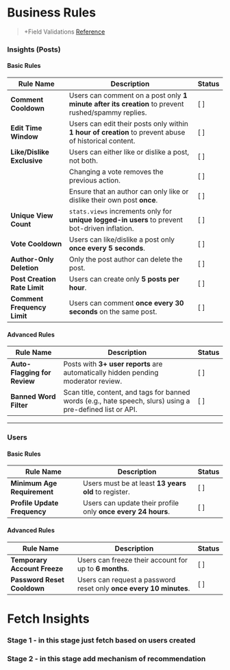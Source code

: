# Business Rules

> +Field Validations [Reference](./ModelsAndValidations.md)

### Insights (Posts)

#### Basic Rules

| Rule Name                    | Description                                                                                           | Status |
| ---------------------------- | ----------------------------------------------------------------------------------------------------- | ------ |
| **Comment Cooldown**         | Users can comment on a post only **1 minute after its creation** to prevent rushed/spammy replies.    | [ ]    |
| **Edit Time Window**         | Users can edit their posts only within **1 hour of creation** to prevent abuse of historical content. | [ ]    |
| **Like/Dislike Exclusive**   | Users can either like or dislike a post, not both.                                                    | [ ]    |
|                              | Changing a vote removes the previous action.                                                          | [ ]    |
|                              | Ensure that an author can only like or dislike their own post **once**.                               | [ ]    |
| **Unique View Count**        | `stats.views` increments only for **unique logged-in users** to prevent bot-driven inflation.         | [ ]    |
| **Vote Cooldown**            | Users can like/dislike a post only **once every 5 seconds**.                                          | [ ]    |
| **Author-Only Deletion**     | Only the post author can delete the post.                                                             | [ ]    |
| **Post Creation Rate Limit** | Users can create only **5 posts per hour**.                                                           | [ ]    |
| **Comment Frequency Limit**  | Users can comment **once every 30 seconds** on the same post.                                         | [ ]    |

#### Advanced Rules

| Rule Name                    | Description                                                                                                | Status |
| ---------------------------- | ---------------------------------------------------------------------------------------------------------- | ------ |
| **Auto-Flagging for Review** | Posts with **3+ user reports** are automatically hidden pending moderator review.                          | [ ]    |
| **Banned Word Filter**       | Scan title, content, and tags for banned words (e.g., hate speech, slurs) using a pre-defined list or API. | [ ]    |

---

### Users

#### Basic Rules

| Rule Name                    | Description                                                  | Status |
| ---------------------------- | ------------------------------------------------------------ | ------ |
| **Minimum Age Requirement**  | Users must be at least **13 years old** to register.         | [ ]    |
| **Profile Update Frequency** | Users can update their profile only **once every 24 hours**. | [ ]    |

#### Advanced Rules

| Rule Name                    | Description                                                        | Status |
| ---------------------------- | ------------------------------------------------------------------ | ------ |
| **Temporary Account Freeze** | Users can freeze their account for up to **6 months**.             | [ ]    |
| **Password Reset Cooldown**  | Users can request a password reset only **once every 10 minutes**. | [ ]    |

# Fetch Insights

### Stage 1 - in this stage just fetch based on users created

### Stage 2 - in this stage add mechanism of recommendation
